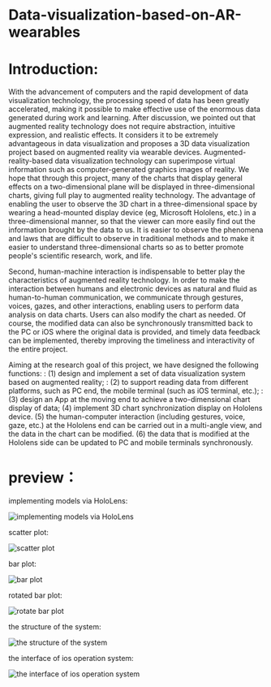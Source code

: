 # Data-visualization-based-on-AR-wearables

# Introduction:
With the advancement of computers and the rapid development of data visualization technology, the processing speed of data has been greatly accelerated, making it possible to make effective use of the enormous data generated during work and learning. After discussion, we pointed out that augmented reality technology does not require abstraction, intuitive expression, and realistic effects. It considers it to be extremely advantageous in data visualization and proposes a 3D data visualization project based on augmented reality via wearable devices. Augmented-reality-based data visualization technology can superimpose virtual information such as computer-generated graphics images of reality. We hope that through this project, many of the charts that display general effects on a two-dimensional plane will be displayed in three-dimensional charts, giving full play to augmented reality technology. The advantage of enabling the user to observe the 3D chart in a three-dimensional space by wearing a head-mounted display device (eg, Microsoft Hololens, etc.) in a three-dimensional manner, so that the viewer can more easily find out the information brought by the data to us. It is easier to observe the phenomena and laws that are difficult to observe in traditional methods and to make it easier to understand three-dimensional charts so as to better promote people's scientific research, work, and life.


Second, human-machine interaction is indispensable to better play the characteristics of augmented reality technology. In order to make the interaction between humans and electronic devices as natural and fluid as human-to-human communication, we communicate through gestures, voices, gazes, and other interactions, enabling users to perform data analysis on data charts.  Users can also modify the chart as needed. Of course, the modified data can also be synchronously transmitted back to the PC or iOS where the original data is provided, and timely data feedback can be implemented, thereby improving the timeliness and interactivity of the entire project.


Aiming at the research goal of this project, we have designed the following functions: 
: (1) design and implement a set of data visualization system based on augmented reality;
: (2) to support reading data from different platforms, such as PC end, the mobile terminal (such as iOS terminal, etc.); 
: (3) design an App at the moving end to achieve a two-dimensional chart display of data;
(4) implement 3D chart synchronization display on Hololens device.
(5) the human-computer interaction (including gestures, voice, gaze, etc.) at the Hololens end can be carried out in a multi-angle view, and the data in the chart can be modified.
(6) the data that is modified at the Hololens side can be updated to PC and mobile terminals synchronously.



# preview：
implementing models via HoloLens:

![implementing models via HoloLens](https://img-blog.csdn.net/20180415074242107?watermark/2/text/aHR0cHM6Ly9ibG9nLmNzZG4ubmV0L2p4c2Rx/font/5a6L5L2T/fontsize/400/fill/I0JBQkFCMA==/dissolve/70)

scatter plot:

![scatter plot](https://img-blog.csdn.net/20180415074321853?watermark/2/text/aHR0cHM6Ly9ibG9nLmNzZG4ubmV0L2p4c2Rx/font/5a6L5L2T/fontsize/400/fill/I0JBQkFCMA==/dissolve/70)

bar plot:

![bar plot](https://img-blog.csdn.net/20180415074254567?watermark/2/text/aHR0cHM6Ly9ibG9nLmNzZG4ubmV0L2p4c2Rx/font/5a6L5L2T/fontsize/400/fill/I0JBQkFCMA==/dissolve/70)

rotated bar plot:

![rotate bar plot](https://img-blog.csdn.net/20180415074308399?watermark/2/text/aHR0cHM6Ly9ibG9nLmNzZG4ubmV0L2p4c2Rx/font/5a6L5L2T/fontsize/400/fill/I0JBQkFCMA==/dissolve/70)

the structure of the system:

![the structure of the system](https://img-blog.csdn.net/20180415074336259?watermark/2/text/aHR0cHM6Ly9ibG9nLmNzZG4ubmV0L2p4c2Rx/font/5a6L5L2T/fontsize/400/fill/I0JBQkFCMA==/dissolve/70)

the interface of ios operation system:

![the interface of ios operation system](https://img-blog.csdn.net/20180415074701781?watermark/2/text/aHR0cHM6Ly9ibG9nLmNzZG4ubmV0L2p4c2Rx/font/5a6L5L2T/fontsize/400/fill/I0JBQkFCMA==/dissolve/70)
